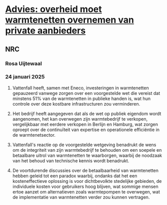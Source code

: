 # [Advies: overheid moet warmtenetten overnemen van private aanbieders](https://advance.lexis.com/api/document?collection=news&id=urn:contentItem:6DYR-GHY3-RSPT-T3Y3-00000-00&context=1519360)
## NRC
### Rosa Uijtewaal
### 24 januari 2025

1. Vattenfall heeft, samen met Eneco, investeringen in warmtenetten gepauzeerd vanwege zorgen over een voorgestelde wet die vereist dat minstens 51% van de warmtenetten in publieke handen is, wat hun controle over deze kostbare infrastructuren zou verminderen.

2. Het bedrijf heeft aangegeven dat als de wet op publiek eigendom wordt aangenomen, het kan overwegen zijn warmtebedrijf te verkopen, vergelijkbaar met eerdere verkopen in Berlijn en Hamburg, wat zorgen oproept over de continuïteit van expertise en operationele efficiëntie in de warmtenetsector.

3. Vattenfall's reactie op de voorgestelde wetgeving benadrukt de wens om de integriteit van zijn warmtebedrijf te behouden om een soepele en betaalbare uitrol van warmtenetten te waarborgen, waarbij de noodzaak van het behoud van technische kennis wordt benadrukt.

4. De voortdurende discussies over de betaalbaarheid van warmtenetten hebben geleid tot een paradox waarbij, ondanks dat het een kosteneffectieve oplossing is voor dichtbevolkte stedelijke gebieden, de individuele kosten voor gebruikers hoog blijven, wat sommige mensen ertoe aanzet om alternatieven zoals warmtepompen te overwegen, wat de implementatie van warmtenetten verder zou kunnen vertragen.